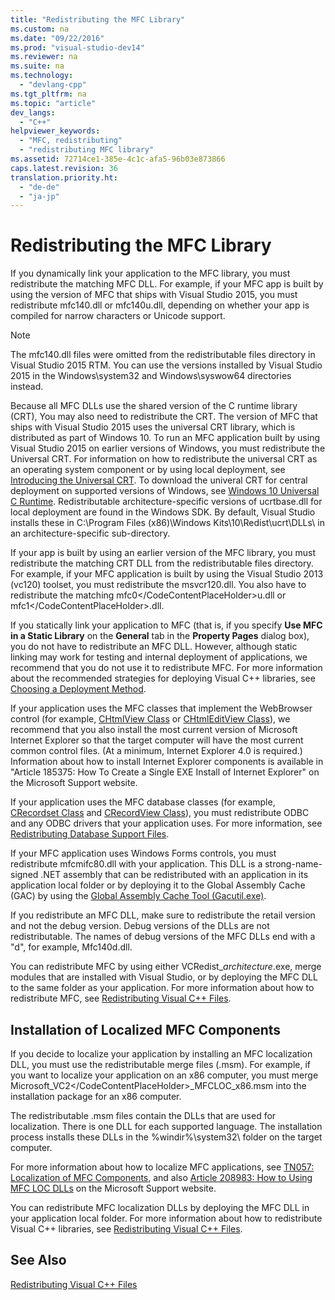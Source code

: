 ```yaml
---
title: "Redistributing the MFC Library"
ms.custom: na
ms.date: "09/22/2016"
ms.prod: "visual-studio-dev14"
ms.reviewer: na
ms.suite: na
ms.technology: 
  - "devlang-cpp"
ms.tgt_pltfrm: na
ms.topic: "article"
dev_langs: 
  - "C++"
helpviewer_keywords: 
  - "MFC, redistributing"
  - "redistributing MFC library"
ms.assetid: 72714ce1-385e-4c1c-afa5-96b03e873866
caps.latest.revision: 36
translation.priority.ht: 
  - "de-de"
  - "ja-jp"
---
```

# Redistributing the MFC Library
If you dynamically link your application to the MFC library, you must redistribute the matching MFC DLL. For example, if your MFC app is built by using the version of MFC that ships with Visual Studio 2015, you must redistribute mfc140.dll or mfc140u.dll, depending on whether your app is compiled for narrow characters or Unicode support.  
  
> [!NOTE]
>  The mfc140.dll files were omitted from the redistributable files directory in Visual Studio 2015 RTM. You can use the versions installed by Visual Studio 2015 in the Windows\system32 and Windows\syswow64 directories instead.  
  
 Because all MFC DLLs use the shared version of the C runtime library (CRT), You may also need to redistribute the CRT. The version of MFC that ships with Visual Studio 2015 uses the universal CRT library, which is distributed as part of Windows 10. To run an MFC application built by using Visual Studio 2015 on earlier versions of Windows, you must redistribute the Universal CRT. For information on how to redistribute the universal CRT as an operating system component or by using local deployment, see [Introducing the Universal CRT](http://go.microsoft.com/fwlink/?LinkId=617977). To download the univeral CRT for central deployment on supported versions of Windows, see [Windows 10 Universal C Runtime](http://go.microsoft.com/fwlink/p/?LinkId=619489). Redistributable architecture-specific versions of ucrtbase.dll for local deployment are found in the Windows SDK. By default, Visual Studio installs these in C:\Program Files (x86)\Windows Kits\10\Redist\ucrt\DLLs\ in an architecture-specific sub-directory.  
  
 If your app is built by using an earlier version of the MFC library, you must redistribute the matching CRT DLL from the redistributable files directory. For example, if your MFC application is built by using the Visual Studio 2013 (vc120) toolset, you must redistribute the msvcr120.dll. You also have to redistribute the matching mfc<CodeContentPlaceHolder>0\</CodeContentPlaceHolder>u.dll or mfc<CodeContentPlaceHolder>1\</CodeContentPlaceHolder>.dll.  
  
 If you statically link your application to MFC (that is, if you specify **Use MFC in a Static Library** on the **General** tab in the **Property Pages** dialog box), you do not have to redistribute an MFC DLL. However, although static linking may work for testing and internal deployment of applications, we recommend that you do not use it to redistribute MFC. For more information about the recommended strategies for deploying Visual C++ libraries, see [Choosing a Deployment Method](../vs140/choosing-a-deployment-method.md).  
  
 If your application uses the MFC classes that implement the WebBrowser control (for example, [CHtmlView Class](../vs140/chtmlview-class.md) or [CHtmlEditView Class](../vs140/chtmleditview-class.md)), we recommend that you also install the most current version of Microsoft Internet Explorer so that the target computer will have the most current common control files. (At a minimum, Internet Explorer 4.0 is required.) Information about how to install Internet Explorer components is available in "Article 185375: How To Create a Single EXE Install of Internet Explorer" on the Microsoft Support website.  
  
 If your application uses the MFC database classes (for example, [CRecordset Class](../vs140/crecordset-class.md) and [CRecordView Class](../vs140/crecordview-class.md)), you must redistribute ODBC and any ODBC drivers that your application uses. For more information, see [Redistributing Database Support Files](../vs140/redistributing-database-support-files.md).  
  
 If your MFC application uses Windows Forms controls, you must redistribute mfcmifc80.dll with your application. This DLL is a strong-name-signed .NET assembly that can be redistributed with an application in its application local folder or by deploying it to the Global Assembly Cache (GAC) by using the [Global Assembly Cache Tool (Gacutil.exe)](assetId:///4c7be9c8-72ae-481f-a01c-1a4716806e99).  
  
 If you redistribute an MFC DLL, make sure to redistribute the retail version and not the debug version. Debug versions of the DLLs are not redistributable. The names of debug versions of the MFC DLLs end with a "d", for example, Mfc140d.dll.  
  
 You can redistribute MFC by using either VCRedist_*architecture*.exe, merge modules that are installed with Visual Studio, or by deploying the MFC DLL to the same folder as your application. For more information about how to redistribute MFC, see [Redistributing Visual C++ Files](../vs140/redistributing-visual-c---files.md).  
  
## Installation of Localized MFC Components  
 If you decide to localize your application by installing an MFC localization DLL, you must use the redistributable merge files (.msm). For example, if you want to localize your application on an x86 computer, you must merge Microsoft_VC<CodeContentPlaceHolder>2\</CodeContentPlaceHolder>_MFCLOC_x86.msm into the installation package for an x86 computer.  
  
 The redistributable .msm files contain the DLLs that are used for localization. There is one DLL for each supported language. The installation process installs these DLLs in the %windir%\system32\ folder on the target computer.  
  
 For more information about how to localize MFC applications, see [TN057: Localization of MFC Components](../vs140/tn057--localization-of-mfc-components.md), and also [Article 208983: How to Using MFC LOC DLLs](http://go.microsoft.com/fwlink/?LinkId=198025) on the Microsoft Support website.  
  
 You can redistribute MFC localization DLLs by deploying the MFC DLL in your application local folder. For more information about how to redistribute Visual C++ libraries, see [Redistributing Visual C++ Files](../vs140/redistributing-visual-c---files.md).  
  
## See Also  
 [Redistributing Visual C++ Files](../vs140/redistributing-visual-c---files.md)